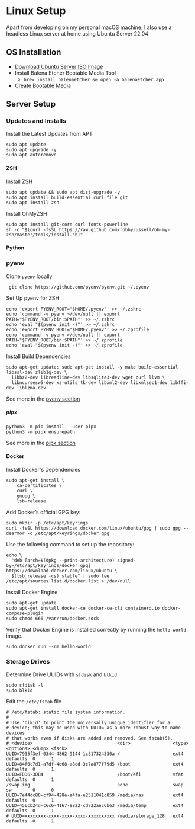 # Linux Setup

Apart from developing on my personal macOS machine, I also use a headless Linux server at home
using Ubuntu Server 22.04

## OS Installation

- [Download Ubuntu Server ISO Image](https://ubuntu.com/download/server)
- Install Balena Etcher Bootable Media Tool
    - `brew install balenaetcher && open -a balenaEtcher.app`
- [Create Bootable Media](https://ubuntu.com/tutorials/create-a-usb-stick-on-macos#5-etcher-configuration)

## Server Setup

### Updates and Installs

Install the Latest Updates from APT

```shell
sudo apt update
sudo apt upgrade -y
sudo apt autoremove
```

#### ZSH

Install ZSH

```shell
sudo apt update && sudo apt dist-upgrade -y
sudo apt install build-essential curl file git
sudo apt install zsh
```

Install OhMyZSH

```shell
sudo apt install git-core curl fonts-powerline
sh -c "$(curl -fsSL https://raw.github.com/robbyrussell/oh-my-zsh/master/tools/install.sh)"
```

#### Python

### pyenv

Clone `pyenv` locally

```shell
 git clone https://github.com/pyenv/pyenv.git ~/.pyenv
```

Set Up pyenv for ZSH

```shell
echo 'export PYENV_ROOT="$HOME/.pyenv"' >> ~/.zshrc
echo 'command -v pyenv >/dev/null || export PATH="$PYENV_ROOT/bin:$PATH"' >> ~/.zshrc
echo 'eval "$(pyenv init -)"' >> ~/.zshrc
echo 'export PYENV_ROOT="$HOME/.pyenv"' >> ~/.zprofile
echo 'command -v pyenv >/dev/null || export PATH="$PYENV_ROOT/bin:$PATH"' >> ~/.zprofile
echo 'eval "$(pyenv init -)"' >> ~/.zprofile
```

Install Build Dependencies

```shell
sudo apt-get update; sudo apt-get install -y make build-essential libssl-dev zlib1g-dev \
  libbz2-dev libreadline-dev libsqlite3-dev wget curl llvm \
  libncursesw5-dev xz-utils tk-dev libxml2-dev libxmlsec1-dev libffi-dev liblzma-dev
```

See more in the [pyenv section](python.md#pyenv)

##### pipx

```shell
python3 -m pip install --user pipx
python3 -m pipx ensurepath
```

See more in the [pipx section](python.md#pipx)


#### Docker

Install Docker's Dependencies

```shell
sudo apt-get install \
    ca-certificates \
    curl \
    gnupg \
    lsb-release
```

Add Docker’s official GPG key:

```shell
sudo mkdir -p /etc/apt/keyrings
curl -fsSL https://download.docker.com/linux/ubuntu/gpg | sudo gpg --dearmor -o /etc/apt/keyrings/docker.gpg
```

Use the following command to set up the repository:

```shell
echo \
  "deb [arch=$(dpkg --print-architecture) signed-by=/etc/apt/keyrings/docker.gpg] https://download.docker.com/linux/ubuntu \
  $(lsb_release -cs) stable" | sudo tee /etc/apt/sources.list.d/docker.list > /dev/null
```

Install Docker Engine

```shell
sudo apt-get update
sudo apt-get install docker-ce docker-ce-cli containerd.io docker-compose-plugin
sudo chmod 666 /var/run/docker.sock
```

Verify that Docker Engine is installed correctly by running the `hello-world` image.

```shell
sudo docker run --rm hello-world
```

### Storage Drives

Determine Drive UUIDs with `sfdisk` and `blkid`

```shell
sudo sfdisk -l
sudo blkid
```

Edit the `/etc/fstab` file

```text
# /etc/fstab: static file system information.
#
# Use 'blkid' to print the universally unique identifier for a
# device; this may be used with UUID= as a more robust way to name devices
# that works even if disks are added and removed. See fstab(5).
# <device>                                <dir>                <type> <options> <dump> <fsck>
UUID=7935f3ef-0344-4862-9144-1c317324330a /                    ext4   defaults  0      1
UUID=84f0c7d1-a7df-4d68-a8ed-3c7a877f79d5 /boot                ext4   defaults  0      1
UUID=FDD6-3DB4                            /boot/efi            vfat   defaults  0      1
/swap.img                                 none                 swap   sw        0      0
UUID=7e44dc88-cf94-428e-a4fa-e2511041c859 /media/nas           ext4   defaults  0      1
UUID=456cb24d-c6c6-4167-9822-cd722aec6be3 /media/temp          ext4   defaults  0      1
# UUID=xxxxxxxx-xxxx-xxxx-xxxx-xxxxxxxxxx /media/storage_128   ext4   defaults  0      1
```

